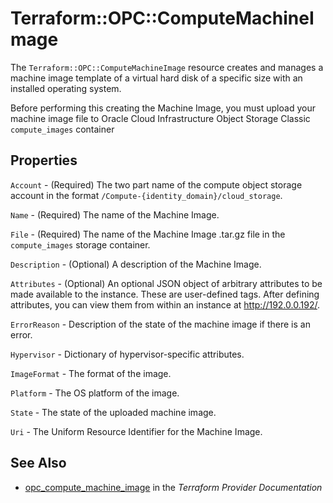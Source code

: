# Terraform::OPC::ComputeMachineImage

The ``Terraform::OPC::ComputeMachineImage`` resource creates and manages a machine image template of a virtual hard disk of a specific size with an installed operating system.

Before performing this creating the Machine Image, you must upload your machine image file to Oracle Cloud Infrastructure Object Storage Classic `compute_images` container

## Properties

`Account` - (Required) The two part name of the compute object storage account in the format `/Compute-{identity_domain}/cloud_storage`.

`Name` - (Required) The name of the Machine Image.

`File` - (Required) The name of the Machine Image .tar.gz file in the `compute_images` storage container.

`Description` - (Optional) A description of the Machine Image.

`Attributes` - (Optional) An optional JSON object of arbitrary attributes to be made available to the instance. These are user-defined tags. After defining attributes, you can view them from within an instance at http://192.0.0.192/.

`ErrorReason` - Description of the state of the machine image if there is an error.

`Hypervisor` -  Dictionary of hypervisor-specific attributes.

`ImageFormat` - The format of the image.

`Platform` - The OS platform of the image.

`State` - The state of the uploaded machine image.

`Uri` - The Uniform Resource Identifier for the Machine Image.


## See Also

* [opc_compute_machine_image](https://www.terraform.io/docs/providers/opc/r/compute_machine_image.html) in the _Terraform Provider Documentation_